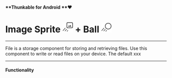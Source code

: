 #### **Thunkable for Android **❤

# Image Sprite ![](/assets/image-sprite-icon.png) + Ball ![](/assets/ball-icon.png)

---

File is a storage component for storing and retrieving files. Use this component to write or read files on your device. The default xxx

---

#### Functionality



